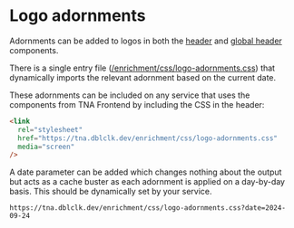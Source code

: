 # Logo adornments

Adornments can be added to logos in both the [header](https://nationalarchives.github.io/design-system/components/header/) and [global header](https://nationalarchives.github.io/design-system/components/global-header/) components.

There is a single entry file ([/enrichment/css/logo-adornments.css](http://localhost:65529/enrichment/css/logo-adornments.css)) that dynamically imports the relevant adornment based on the current date.

These adornments can be included on any service that uses the components from TNA Frontend by including the CSS in the header:

```html
<link
  rel="stylesheet"
  href="https://tna.dblclk.dev/enrichment/css/logo-adornments.css"
  media="screen"
/>
```

A date parameter can be added which changes nothing about the output but acts as a cache buster as each adornment is applied on a day-by-day basis. This should be dynamically set by your service.

```
https://tna.dblclk.dev/enrichment/css/logo-adornments.css?date=2024-09-24
```
